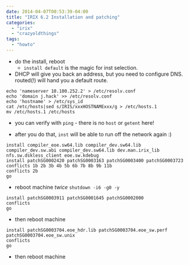 ```yaml
---
date: 2014-04-07T00:53:39-04:00
title: "IRIX 6.2 Installation and patching"
categories:
  - "irix"
  - "crazyoldthings"
tags:
  - "howto"
---
```

- do the install, reboot
  - `install default` is the magic for inst selection.
- DHCP will give you back an address, but you need to configure DNS. routed(!) will hand you a default route.

```
echo 'nameserver 10.100.252.2' > /etc/resolv.conf
echo 'domain j.hack' >> /etc/resolv.conf
echo 'hostname' > /etc/sys_id
cat /etc/hosts|sed s/IRIS/xxxHOSTNAMExxx/g > /etc/hosts.1
mv /etc/hosts.1 /etc/hosts
```

- you can verify with `ping` - there is no `host` or `getent` here!

- after you do that, `inst` will be able to run off the network again :)

```
install compiler_eoe.sw64.lib compiler_dev.sw64.lib compiler_dev.sw.abi compiler_dev.sw64.lib dev.man.irix_lib nfs.sw.dskless_client eoe.sw.kdebug
install patchSG0002420 patchSG0003163 patchSG0003400 patchSG0003723
conflicts 1b 2b 3b 4b 5b 6b 7b 8b 9b 11b
conflicts 2b
go
```

- reboot machine *twice* `shutdown -i6 -g0 -y`

```
install patchSG0003911 patchSG0001645 patchSG0002000
conflicts
go
```

- then reboot machine

```
install patchSG0003704.eoe_hdr.lib patchSG0003704.eoe_sw.perf patchSG0003704.eoe_sw.unix
conflicts
go
```

- then reboot machine
